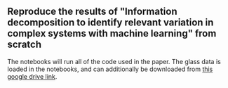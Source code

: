 ## Reproduce the results of "Information decomposition to identify relevant variation in complex systems with machine learning" from scratch

The notebooks will run all of the code used in the paper.  The glass data is loaded in the notebooks, and can additionally be downloaded from [this google drive link](https://drive.google.com/drive/folders/1vzWSv_4dE4VyjAXbLrZtcbuV1R6igFEE?usp=sharing).